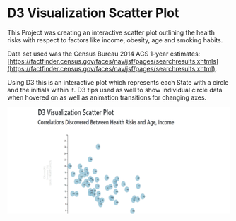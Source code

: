 # D3 Visualization Scatter Plot

This Project was creating an interactive scatter plot outlining the health risks with respect to factors like income, obesity, age and smoking habits.

Data set used was  the Census Bureau 2014 ACS 1-year estimates: [https://factfinder.census.gov/faces/nav/jsf/pages/searchresults.xhtmls](https://factfinder.census.gov/faces/nav/jsf/pages/searchresults.xhtml).

Using D3 this is an interactive plot which represents each State with a circle and the initials within it. D3 tips used as well to show individual circle data when hovered on as well as animation transitions for changing axes.

![Image of the Scatter Plot](D3_PLOT.png)